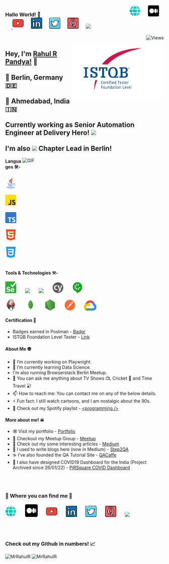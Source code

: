 ### Hallo World! 👋&nbsp;&nbsp;&nbsp;&nbsp;&nbsp;&nbsp;&nbsp;&nbsp;&nbsp;&nbsp;&nbsp;&nbsp;&nbsp;&nbsp;&nbsp;&nbsp;&nbsp;&nbsp;&nbsp;&nbsp;&nbsp;&nbsp;&nbsp;&nbsp;&nbsp;&nbsp;&nbsp;&nbsp;&nbsp;&nbsp;&nbsp;&nbsp;&nbsp;&nbsp;&nbsp;&nbsp;&nbsp;&nbsp;&nbsp;&nbsp;&nbsp;&nbsp;&nbsp;&nbsp;&nbsp;&nbsp;&nbsp;&nbsp;&nbsp;&nbsp;&nbsp;&nbsp;&nbsp;&nbsp;&nbsp;&nbsp;&nbsp;&nbsp;&nbsp;&nbsp;&nbsp;&nbsp;&nbsp;&nbsp;&nbsp;&nbsp;&nbsp;&nbsp;&nbsp;&nbsp;&nbsp;&nbsp; <a href="http://rahulrpandya.in/" target="_blank"> <img src="/imgs/web.png" width="35px"></a>&nbsp;&nbsp;&nbsp;&nbsp;&nbsp; <a href="https://medium.com/@rahulrpandya" target="_blank"><img src="/imgs/medium-3.png" width="35px"></a>&nbsp;&nbsp;&nbsp;&nbsp;&nbsp;<a href="https://www.youtube.com/channel/UCGYkBJpNQBBLWbB1wfjVNhA" target="_blank"> <img src="/imgs/youtube.png" width="35px"></a>&nbsp;&nbsp;&nbsp;&nbsp;&nbsp; <a href="https://www.linkedin.com/in/rahulrpandya/" target="_blank"><img src="/imgs/linkedin.png" width="35px"></a>&nbsp;&nbsp;&nbsp;&nbsp;&nbsp; <a href="https://twitter.com/Rahul_RPandya" target="_blank"><img src="/imgs/twitter.png" width="35px"></a>&nbsp;&nbsp;&nbsp;&nbsp;&nbsp; <a href="https://www.quora.com/profile/Rahul-R-Pandya-2" target="_blank"><img src="/imgs/quora.png" width="35px"></a>&nbsp;&nbsp;&nbsp;&nbsp;&nbsp; <a href="https://topmate.io/rahul_pandya/" target="_blank"><img src="https://subscribed.fyi/wp-content/uploads/2023/08/Topmate.png" width="35px"></a>
   
<img align="right" src="https://komarev.com/ghpvc/?username=MrRahulR&label=Profile%20Views" alt="Views" /> </a> <br>

<img align="right" alt="ISTQB" src="/imgs/ISTQB.png"/>

## Hey, I'm [Rahul R Pandya!](http://rahulrpandya.in/) 👋 <br><br> 📍 Berlin, Germany 🇩🇪  <br><br> 📍 Ahmedabad, India 🇮🇳 <br><br> Currently working as Senior Automation Engineer at Delivery Hero! <a href="https://www.deliveryhero.com/" target="_blank"><img src="https://dhhvideos.s3.eu-central-1.amazonaws.com/Delivery-Hero-Comet.png" width="30px"></a> <br><br> I'm also <img src="https://browserstack.wpenginepowered.com/wp-content/themes/browserstack/img/bstack-logo-global.svg"> Chapter Lead in Berlin! <br><be> 
<img align="right" alt="GIF" src="https://i.pinimg.com/originals/50/83/e0/5083e0a2a7dcaae07c142e8b87036a27.gif?raw=true" width="450" height="300" />


#### Languages 🛠-

<img src="/imgs/java.png" width="35px"> &nbsp;&nbsp;&nbsp;&nbsp;&nbsp;
<img src="/imgs/js.png" width="35px"> &nbsp;&nbsp;&nbsp;&nbsp;&nbsp;
<img src="/imgs/typescript.png" width="35px"> &nbsp;&nbsp;&nbsp;&nbsp;&nbsp;
<img src="/imgs/html-5.png" width="35px"> &nbsp;&nbsp;&nbsp;&nbsp;&nbsp;
<img src="/imgs/css-3.png" width="35px"> &nbsp;&nbsp;&nbsp;&nbsp;&nbsp;

#### Tools & Technologies ⚒-

<img src="/imgs/selenium.png" width="35px"> &nbsp;&nbsp;&nbsp;&nbsp;&nbsp;
<img src="https://cdn.worldvectorlogo.com/logos/appium.svg" width="35px"> &nbsp;&nbsp;&nbsp;&nbsp;&nbsp;
<img src="https://playwright.dev/img/playwright-logo.svg" width="35px"> &nbsp;&nbsp;&nbsp;&nbsp;&nbsp;
<img src="/imgs/cypress.png" width="35px"> &nbsp;&nbsp;&nbsp;&nbsp;&nbsp;
<img src="https://github.com/devicons/devicon/blob/master/icons/cucumber/cucumber-plain.svg" width="35px"> &nbsp;&nbsp;&nbsp;&nbsp;&nbsp;
<br><br>
<img src="https://github.com/devicons/devicon/blob/master/icons/jenkins/jenkins-original.svg" width="35px"> &nbsp;&nbsp;&nbsp;&nbsp;&nbsp;
<img src="https://github.com/devicons/devicon/blob/master/icons/mongodb/mongodb-original.svg" width="35px"> &nbsp;&nbsp;&nbsp;&nbsp;&nbsp;
<img src="https://github.com/devicons/devicon/blob/master/icons/nodejs/nodejs-original.svg" width="35px"> &nbsp;&nbsp;&nbsp;&nbsp;&nbsp;
<img src="/imgs/postman.png" width="35px"> &nbsp;&nbsp;&nbsp;&nbsp;&nbsp;
<img src="/imgs/googlecloud.png" width="40px" >

#### Certification 📃

- Badges earned in Postman - [Badgr](https://api.badgr.io/public/collections/a0b0123aa052099339ccc763e4a81637)
- ISTQB Foundation Level Tester - [Link](https://www.istqb.org/)

#### About Me 👽

- 🔭 I’m currently working on Playwright.
- 🌱 I’m currently learning Data Science.
- I'm also running Browserstack Berlin Meetup.
- 💬 You can ask me anything about TV Shows 📺, Cricket 🏏 and Time Travel ⌛!
- 📫 How to reach me: You can contact me on any of the below details.
- ⚡ Fun fact: I still watch cartoons, and I am nostalgic about the 90s.
- 🎵 Check out my Spotify playlist - <a href='https://open.spotify.com/playlist/2nBFAh7x6NezlDqBmbqCB0' target="_blank"> &lt;programming /&gt; </a>

#### More about me! ☠

- 🕸 Visit my portfolio - [Portfolio](https://www.rahulrpandya.in/)
- 👋 Checkout my Meetup Group - [Meetup](https://www.meetup.com/browserstack-qa-meetup-group-berlin/)
- 📄 Check out my some interesting articles - [Medium](https://medium.com/@rahulrpandya)
- 📄 I used to write blogs here (now in Medium) - [Step2QA](http://step2qa.com/)
- ☕ I've also founded the QA Tutorial Site - [QACaffe](http://qacaffe.com/)
- 🦠 I also have designed COVID19 Dashboard for the India (Project Archived since 26/01/22) - [PiRSquare COVID Dashboard](https://pi-covid19.herokuapp.com/)

<br><br>

### 🚀 Where you can find me 📃

<a href="http://rahulrpandya.in/" target="_blank"> <img src="/imgs/web.png" width="35px"></a> 
&nbsp;&nbsp;&nbsp;&nbsp;&nbsp;
<a href="https://medium.com/@rahulrpandya" target="_blank"><img src="/imgs/medium-3.png" width="40px"></a> &nbsp;&nbsp;&nbsp;&nbsp;&nbsp;
<a href="https://www.youtube.com/channel/UCGYkBJpNQBBLWbB1wfjVNhA" target="_blank"> <img src="/imgs/youtube.png" width="35px"></a> &nbsp;&nbsp;&nbsp;&nbsp;&nbsp;
<a href="https://www.linkedin.com/in/rahulrpandya/" target="_blank"><img src="/imgs/linkedin.png" width="35px"></a> &nbsp;&nbsp;&nbsp;&nbsp;&nbsp;
<a href="https://twitter.com/Rahul_RPandya" target="_blank"><img src="/imgs/twitter.png" width="35px"></a> &nbsp;&nbsp;&nbsp;&nbsp;&nbsp;
<a href="https://www.quora.com/profile/Rahul-R-Pandya-2" target="_blank"><img src="/imgs/quora.png" width="35px"></a> &nbsp;&nbsp;&nbsp;&nbsp;&nbsp;
<a href="https://topmate.io/rahul_pandya/" target="_blank"><img src="https://subscribed.fyi/wp-content/uploads/2023/08/Topmate.png" width="35px"></a>

<br><br>

### Check out my Github in numbers! 📈 

<img src="https://github-readme-streak-stats.herokuapp.com/?user=MrRahulR&theme=radical" alt="MrRahulR" />
<img src="https://github-readme-stats.vercel.app/api/top-langs/?username=MrRahulR&show_icons=true&theme=radical" alt="MrRahulR" />

